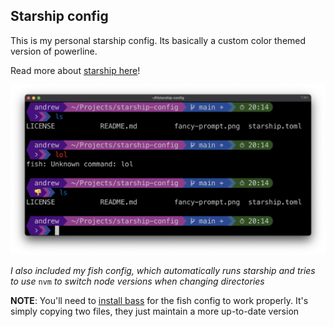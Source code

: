## Starship config

This is my personal starship config. Its basically a custom color themed version of powerline.

Read more about [starship here](https://starship.rs/)!

<img src="https://github.com/ASteinheiser/starship-config/blob/main/fancy-prompt.png?raw=true" height="auto" width="800px" >

_I also included my fish config, which automatically runs starship and tries to use_ `nvm` _to switch node versions when changing directories_

__NOTE__: You'll need to [install bass](https://github.com/edc/bass?tab=readme-ov-file#manually) for the fish config to work properly. It's simply copying two files, they just maintain a more up-to-date version
